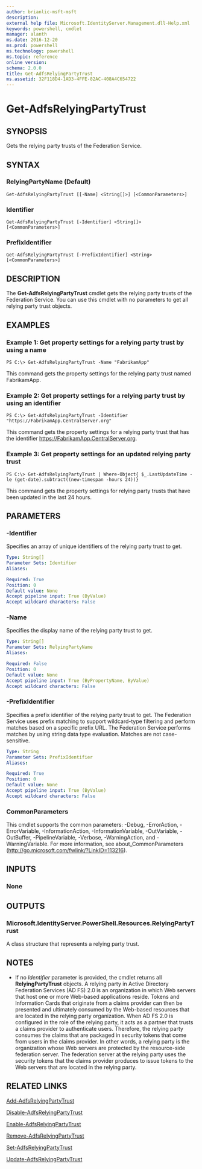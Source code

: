 ```yaml
---
author: brianlic-msft-msft
description: 
external help file: Microsoft.IdentityServer.Management.dll-Help.xml
keywords: powershell, cmdlet
manager: alanth
ms.date: 2016-12-20
ms.prod: powershell
ms.technology: powershell
ms.topic: reference
online version: 
schema: 2.0.0
title: Get-AdfsRelyingPartyTrust
ms.assetid: 32F118D4-1AD3-4FFE-82AC-408A4C654722
---
```


# Get-AdfsRelyingPartyTrust

## SYNOPSIS
Gets the relying party trusts of the Federation Service.

## SYNTAX

### RelyingPartyName (Default)
```
Get-AdfsRelyingPartyTrust [[-Name] <String[]>] [<CommonParameters>]
```

### Identifier
```
Get-AdfsRelyingPartyTrust [-Identifier] <String[]> [<CommonParameters>]
```

### PrefixIdentifier
```
Get-AdfsRelyingPartyTrust [-PrefixIdentifier] <String> [<CommonParameters>]
```

## DESCRIPTION
The **Get-AdfsRelyingPartyTrust** cmdlet gets the relying party trusts of the Federation Service.
You can use this cmdlet with no parameters to get all relying party trust objects.

## EXAMPLES

### Example 1: Get property settings for a relying party trust by using a name
```
PS C:\> Get-AdfsRelyingPartyTrust -Name "FabrikamApp"
```

This command gets the property settings for the relying party trust named FabrikamApp.

### Example 2: Get property settings for a relying party trust by using an identifier
```
PS C:\> Get-AdfsRelyingPartyTrust -Identifier "https://FabrikamApp.CentralServer.org"
```

This command gets the property settings for a relying party trust that has the identifier https://FabrikamApp.CentralServer.org.

### Example 3: Get property settings for an updated relying party trust
```
PS C:\> Get-AdfsRelyingPartyTrust | Where-Object{ $_.LastUpdateTime -le (get-date).subtract((new-timespan -hours 24))}
```

This command gets the property settings for relying party trusts that have been updated in the last 24 hours.

## PARAMETERS

### -Identifier
Specifies an array of unique identifiers of the relying party trust to get.

```yaml
Type: String[]
Parameter Sets: Identifier
Aliases: 

Required: True
Position: 0
Default value: None
Accept pipeline input: True (ByValue)
Accept wildcard characters: False
```

### -Name
Specifies the display name of the relying party trust to get.

```yaml
Type: String[]
Parameter Sets: RelyingPartyName
Aliases: 

Required: False
Position: 0
Default value: None
Accept pipeline input: True (ByPropertyName, ByValue)
Accept wildcard characters: False
```

### -PrefixIdentifier
Specifies a prefix identifier of the relying party trust to get.
The Federation Service uses prefix matching to support wildcard-type filtering and perform matches based on a specific prefix URL.
The Federation Service performs matches by using string data type evaluation.
Matches are not case-sensitive.

```yaml
Type: String
Parameter Sets: PrefixIdentifier
Aliases: 

Required: True
Position: 0
Default value: None
Accept pipeline input: True (ByValue)
Accept wildcard characters: False
```

### CommonParameters
This cmdlet supports the common parameters: -Debug, -ErrorAction, -ErrorVariable, -InformationAction, -InformationVariable, -OutVariable, -OutBuffer, -PipelineVariable, -Verbose, -WarningAction, and -WarningVariable. For more information, see about_CommonParameters (http://go.microsoft.com/fwlink/?LinkID=113216).

## INPUTS

### None

## OUTPUTS

### Microsoft.IdentityServer.PowerShell.Resources.RelyingPartyTrust
A class structure that represents a relying party trust.

## NOTES
* If no *Identifier* parameter is provided, the cmdlet returns all **RelyingPartyTrust** objects. A relying party in Active Directory Federation Services (AD FS) 2.0 is an organization in which Web servers that host one or more Web-based applications reside. Tokens and Information Cards that originate from a claims provider can then be presented and ultimately consumed by the Web-based resources that are located in the relying party organization. When AD FS 2.0 is configured in the role of the relying party, it acts as a partner that trusts a claims provider to authenticate users. Therefore, the relying party consumes the claims that are packaged in security tokens that come from users in the claims provider. In other words, a relying party is the organization whose Web servers are protected by the resource-side federation server. The federation server at the relying party uses the security tokens that the claims provider produces to issue tokens to the Web servers that are located in the relying party.

## RELATED LINKS

[Add-AdfsRelyingPartyTrust](./Add-AdfsRelyingPartyTrust.md)

[Disable-AdfsRelyingPartyTrust](./Disable-AdfsRelyingPartyTrust.md)

[Enable-AdfsRelyingPartyTrust](./Enable-AdfsRelyingPartyTrust.md)

[Remove-AdfsRelyingPartyTrust](./Remove-AdfsRelyingPartyTrust.md)

[Set-AdfsRelyingPartyTrust](./Set-AdfsRelyingPartyTrust.md)

[Update-AdfsRelyingPartyTrust](./Update-AdfsRelyingPartyTrust.md)

